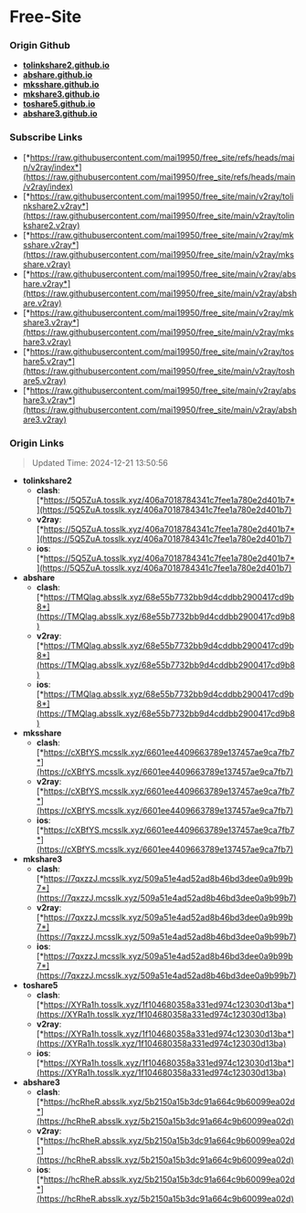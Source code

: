 # Free-Site

### Origin Github

- [**tolinkshare2.github.io**](https://github.com/tolinkshare2/tolinkshare2.github.io)
- [**abshare.github.io**](https://github.com/abshare/abshare.github.io)
- [**mksshare.github.io**](https://github.com/mksshare/mksshare.github.io)
- [**mkshare3.github.io**](https://github.com/mkshare3/mkshare3.github.io)
- [**toshare5.github.io**](https://github.com/toshare5/toshare5.github.io)
- [**abshare3.github.io**](https://github.com/abshare3/abshare3.github.io)

### Subscribe Links

- [*https://raw.githubusercontent.com/mai19950/free_site/refs/heads/main/v2ray/index*](https://raw.githubusercontent.com/mai19950/free_site/refs/heads/main/v2ray/index)
- [*https://raw.githubusercontent.com/mai19950/free_site/main/v2ray/tolinkshare2.v2ray*](https://raw.githubusercontent.com/mai19950/free_site/main/v2ray/tolinkshare2.v2ray)
- [*https://raw.githubusercontent.com/mai19950/free_site/main/v2ray/mksshare.v2ray*](https://raw.githubusercontent.com/mai19950/free_site/main/v2ray/mksshare.v2ray)
- [*https://raw.githubusercontent.com/mai19950/free_site/main/v2ray/abshare.v2ray*](https://raw.githubusercontent.com/mai19950/free_site/main/v2ray/abshare.v2ray)
- [*https://raw.githubusercontent.com/mai19950/free_site/main/v2ray/mkshare3.v2ray*](https://raw.githubusercontent.com/mai19950/free_site/main/v2ray/mkshare3.v2ray)
- [*https://raw.githubusercontent.com/mai19950/free_site/main/v2ray/toshare5.v2ray*](https://raw.githubusercontent.com/mai19950/free_site/main/v2ray/toshare5.v2ray)
- [*https://raw.githubusercontent.com/mai19950/free_site/main/v2ray/abshare3.v2ray*](https://raw.githubusercontent.com/mai19950/free_site/main/v2ray/abshare3.v2ray)

### Origin Links

> Updated Time: 2024-12-21 13:50:56

- **tolinkshare2**
  - **clash**: [*https://5Q5ZuA.tosslk.xyz/406a7018784341c7fee1a780e2d401b7*](https://5Q5ZuA.tosslk.xyz/406a7018784341c7fee1a780e2d401b7)
  - **v2ray**: [*https://5Q5ZuA.tosslk.xyz/406a7018784341c7fee1a780e2d401b7*](https://5Q5ZuA.tosslk.xyz/406a7018784341c7fee1a780e2d401b7)
  - **ios**: [*https://5Q5ZuA.tosslk.xyz/406a7018784341c7fee1a780e2d401b7*](https://5Q5ZuA.tosslk.xyz/406a7018784341c7fee1a780e2d401b7)
- **abshare**
  - **clash**: [*https://TMQlag.absslk.xyz/68e55b7732bb9d4cddbb2900417cd9b8*](https://TMQlag.absslk.xyz/68e55b7732bb9d4cddbb2900417cd9b8)
  - **v2ray**: [*https://TMQlag.absslk.xyz/68e55b7732bb9d4cddbb2900417cd9b8*](https://TMQlag.absslk.xyz/68e55b7732bb9d4cddbb2900417cd9b8)
  - **ios**: [*https://TMQlag.absslk.xyz/68e55b7732bb9d4cddbb2900417cd9b8*](https://TMQlag.absslk.xyz/68e55b7732bb9d4cddbb2900417cd9b8)
- **mksshare**
  - **clash**: [*https://cXBfYS.mcsslk.xyz/6601ee4409663789e137457ae9ca7fb7*](https://cXBfYS.mcsslk.xyz/6601ee4409663789e137457ae9ca7fb7)
  - **v2ray**: [*https://cXBfYS.mcsslk.xyz/6601ee4409663789e137457ae9ca7fb7*](https://cXBfYS.mcsslk.xyz/6601ee4409663789e137457ae9ca7fb7)
  - **ios**: [*https://cXBfYS.mcsslk.xyz/6601ee4409663789e137457ae9ca7fb7*](https://cXBfYS.mcsslk.xyz/6601ee4409663789e137457ae9ca7fb7)
- **mkshare3**
  - **clash**: [*https://7qxzzJ.mcsslk.xyz/509a51e4ad52ad8b46bd3dee0a9b99b7*](https://7qxzzJ.mcsslk.xyz/509a51e4ad52ad8b46bd3dee0a9b99b7)
  - **v2ray**: [*https://7qxzzJ.mcsslk.xyz/509a51e4ad52ad8b46bd3dee0a9b99b7*](https://7qxzzJ.mcsslk.xyz/509a51e4ad52ad8b46bd3dee0a9b99b7)
  - **ios**: [*https://7qxzzJ.mcsslk.xyz/509a51e4ad52ad8b46bd3dee0a9b99b7*](https://7qxzzJ.mcsslk.xyz/509a51e4ad52ad8b46bd3dee0a9b99b7)
- **toshare5**
  - **clash**: [*https://XYRa1h.tosslk.xyz/1f104680358a331ed974c123030d13ba*](https://XYRa1h.tosslk.xyz/1f104680358a331ed974c123030d13ba)
  - **v2ray**: [*https://XYRa1h.tosslk.xyz/1f104680358a331ed974c123030d13ba*](https://XYRa1h.tosslk.xyz/1f104680358a331ed974c123030d13ba)
  - **ios**: [*https://XYRa1h.tosslk.xyz/1f104680358a331ed974c123030d13ba*](https://XYRa1h.tosslk.xyz/1f104680358a331ed974c123030d13ba)
- **abshare3**
  - **clash**: [*https://hcRheR.absslk.xyz/5b2150a15b3dc91a664c9b60099ea02d*](https://hcRheR.absslk.xyz/5b2150a15b3dc91a664c9b60099ea02d)
  - **v2ray**: [*https://hcRheR.absslk.xyz/5b2150a15b3dc91a664c9b60099ea02d*](https://hcRheR.absslk.xyz/5b2150a15b3dc91a664c9b60099ea02d)
  - **ios**: [*https://hcRheR.absslk.xyz/5b2150a15b3dc91a664c9b60099ea02d*](https://hcRheR.absslk.xyz/5b2150a15b3dc91a664c9b60099ea02d)
